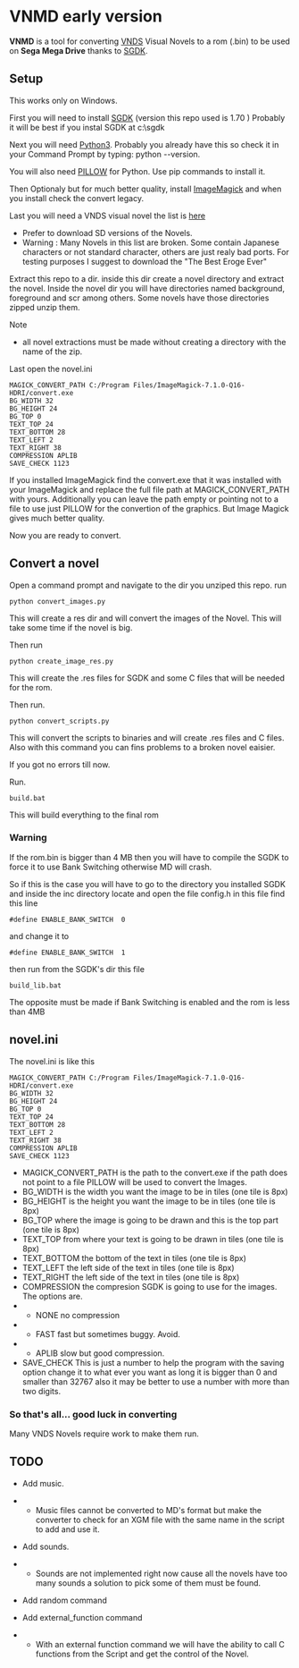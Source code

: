 # VNMD early version

**VNMD** is a tool for converting [VNDS](https://github.com/BASLQC/vnds) Visual Novels to a rom (.bin) to be used on **Sega Mega Drive** thanks to [SGDK](https://github.com/Stephane-D/SGDK).


 
## Setup

This works only on Windows.

First you will need to install [SGDK](https://github.com/Stephane-D/SGDK/releases/tag/v1.70) (version this repo used is 1.70 ) Probably it will be best if you instal SGDK at c:\sgdk

Next you will need [Python3](https://www.python.org/downloads/). Probably you already have this so check it in your Command Prompt by typing: python --version.

You will also need [PILLOW](https://pillow.readthedocs.io/en/stable/installation.html) for Python. Use pip commands to install it.

Then Optionaly but for much better quality, install [ImageMagick](https://imagemagick.org/script/download.php) and when you install check the convert legacy.

Last you will need a VNDS visual novel the list is [here](https://github.com/BASLQC/vnds/wiki/List-of-VNDS-Visual-Novels)
* Prefer to download SD versions of the Novels.
* Warning : Many Novels in this list are broken. Some contain Japanese characters or not standard character, others are just realy bad ports. For testing purposes I suggest to download the "The Best Eroge Ever"


Extract this repo to a dir. inside this dir create a novel directory and extract the novel.
Inside the novel dir you will have directories named background, foreground and scr among others.
Some novels have those directories zipped unzip them.

Note
* all novel extractions must be made without creating a directory with the name of the zip.

Last open the novel.ini
````
MAGICK_CONVERT_PATH C:/Program Files/ImageMagick-7.1.0-Q16-HDRI/convert.exe
BG_WIDTH 32
BG_HEIGHT 24
BG_TOP 0
TEXT_TOP 24
TEXT_BOTTOM 28
TEXT_LEFT 2
TEXT_RIGHT 38
COMPRESSION APLIB
SAVE_CHECK 1123
````
If you installed ImageMagick find the convert.exe that it was installed with your ImageMagick and replace the full file path at MAGICK_CONVERT_PATH with yours. Additionally you can leave the path empty or pointing not to a file to use just PILLOW for the convertion of the graphics. But Image Magick gives much better quality.

Now you are ready to convert.

## Convert a novel
Open a command prompt and navigate to the dir you unziped this repo.
run
````
python convert_images.py
````
This will create a res dir and will convert the images of the Novel.
This will take some time if the novel is big.

Then run
````
python create_image_res.py
````
This will create the .res files for SGDK and some C files that will be needed for the rom.

Then run.
````
python convert_scripts.py
````
This will convert the scripts to binaries and will create .res files and C files.
Also with this command you can fins problems to a broken novel eaisier.

If you got no errors till now.

Run.
````
build.bat
````
This will build everything to the final rom


### Warning 
If the rom.bin is bigger than 4 MB then you will have to compile the SGDK to force it to use Bank Switching otherwise MD will crash.
 
So if this is the case you will have to go to the directory you installed SGDK and inside the inc directory locate and open the file config.h
in this file find this line
````
#define ENABLE_BANK_SWITCH  0
````
and change it to
````
#define ENABLE_BANK_SWITCH  1
````
then run from the SGDK's dir this file
````
build_lib.bat
````
The opposite must be made if Bank Switching is enabled and the rom is less than 4MB

## novel.ini
The novel.ini is like this
````
MAGICK_CONVERT_PATH C:/Program Files/ImageMagick-7.1.0-Q16-HDRI/convert.exe
BG_WIDTH 32
BG_HEIGHT 24
BG_TOP 0
TEXT_TOP 24
TEXT_BOTTOM 28
TEXT_LEFT 2
TEXT_RIGHT 38
COMPRESSION APLIB
SAVE_CHECK 1123
````
* MAGICK_CONVERT_PATH is the path to the convert.exe if the path does not point to a file PILLOW will be used to convert the Images.
* BG_WIDTH is the width you want the image to be in tiles (one tile is 8px)
* BG_HEIGHT is the height you want the image to be in tiles (one tile is 8px)
* BG_TOP where the image is going to be drawn and this is the top part (one tile is 8px)
* TEXT_TOP from where your text is going to be drawn in tiles (one tile is 8px) 
* TEXT_BOTTOM the bottom of the text in tiles (one tile is 8px)
* TEXT_LEFT the left side of the text in tiles (one tile is 8px) 
* TEXT_RIGHT the left side of the text in tiles (one tile is 8px) 
* COMPRESSION the compresion SGDK is going to use for the images. The options are.
* * NONE no compression
* * FAST fast but sometimes buggy. Avoid.
* * APLIB slow but good compression.
* SAVE_CHECK This is just a number to help the program with the saving option change it to what ever you want as long it is bigger than 0 and smaller than 32767 also it may be better to use a number with more than two digits.


### So that's all... good luck in converting
Many VNDS Novels require work to make them run.


## TODO
* Add music.
* * Music files cannot be converted to MD's format but make the converter to check for an XGM file with the same name in the script to add and use it.

* Add sounds.
* * Sounds are not implemented right now cause all the novels have too many sounds a solution to pick some of them must be found.
* Add random command
* Add external_function command
* * With an external function command we will have the ability to call C functions from the Script and get the control of the Novel.

